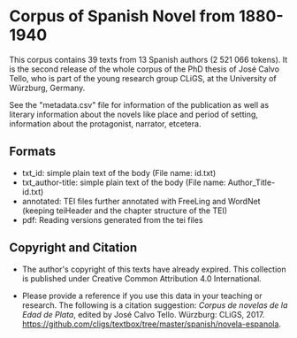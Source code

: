 
Corpus of Spanish Novel from 1880-1940
========================================

This corpus contains  39 texts from 13 Spanish authors (2 521 066  tokens). It is the second release of the whole corpus of the PhD thesis of José Calvo Tello, who is part of the young research group CLiGS, at the University of Würzburg, Germany.

See the "metadata.csv" file for information of the publication as well as literary information about the novels like place and period of setting, information about the protagonist, narrator, etcetera.

## Formats

* txt\_id: simple plain text of the body (File name: id.txt)
* txt\_author-title: simple plain text of the body (File name: Author_Title-id.txt)
* annotated: TEI files further annotated with FreeLing and WordNet (keeping teiHeader and the chapter structure of the TEI)
* pdf: Reading versions generated from the tei files

## Copyright and Citation

* The author's copyright of this texts have already expired. This collection is published under Creative Common Attribution 4.0 International.

* Please provide a reference if you use this data in your teaching or research. The following is a citation suggestion: _Corpus de novelas de la Edad de Plata_, edited by José Calvo Tello. Würzburg: CLiGS, 2017. https://github.com/cligs/textbox/tree/master/spanish/novela-espanola.

